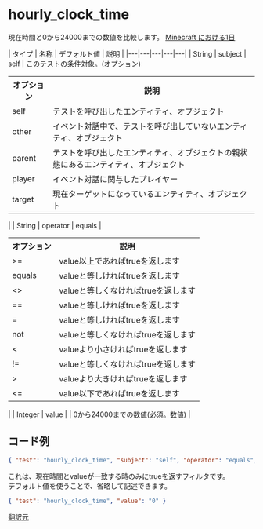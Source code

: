 # hourly_clock_time
現在時間と0から24000までの数値を比較します。
[Minecraft における1日](https://minecraft-ja.gamepedia.com/%E6%98%BC%E5%A4%9C%E3%82%B5%E3%82%A4%E3%82%AF%E3%83%AB#.E7.8F.BE.E5.AE.9F.E6.99.82.E9.96.93.E3.81.8B.E3.82.89_Minecraft_.E3.81.A7.E3.81.AE.E6.99.82.E9.96.93)

| タイプ | 名称 | デフォルト値 | 説明 |
|---|---|---|---|---|
| String | subject | self | このテストの条件対象。(オプション)<br><table><tr><th>オプション</th><th>説明</th></tr><tr><td>self</td><td>テストを呼び出したエンティティ、オブジェクト</td></tr><tr><td>other</td><td>イベント対話中で、テストを呼び出していないエンティティ、オブジェクト</td></tr><tr><td>parent</td><td>テストを呼び出したエンティティ、オブジェクトの親状態にあるエンティティ、オブジェクト</td></tr><tr><td>player</td><td>イベント対話に関与したプレイヤー</td></tr><tr><td>target</td><td>現在ターゲットになっているエンティティ、オブジェクト</td></tr></table> |
| String | operator | equals | <br> <table><tr><th>オプション</th><th>説明</th></tr><tr><td>>=</td><td>value以上であればtrueを返します</td></tr><tr><td>equals</td><td>valueと等しければtrueを返します</td></tr><tr><td><></td><td>valueと等しくなければtrueを返します</td></tr><tr><td>==</td><td>valueと等しければtrueを返します</td></tr><tr><td>=</td><td>valueと等しければtrueを返します</td></tr><tr><td>not</td><td>valueと等しくなければtrueを返します</td></tr><tr><td><</td><td>valueより小さければtrueを返します</td></tr><tr><td>!=</td><td>valueと等しくなければtrueを返します</td></tr><tr><td>></td><td>valueより大きければtrueを返します</td></tr><tr><td><=</td><td>value以下であればtrueを返します</td></tr></table>|
| Integer | value |  | 0から24000までの数値(必須。数値) |

## コード例
```json
{ "test": "hourly_clock_time", "subject": "self", "operator": "equals", "value": "0" }
```

これは、現在時間とvalueが一致する時のみにtrueを返すフィルタです。  
デフォルト値を使うことで、省略して記述できます。

```json
{ "test": "hourly_clock_time", "value": "0" }
```

[翻訳元](https://minecraft.gamepedia.com/Bedrock_Edition_entity_components_documentation#hourly_clock_time)